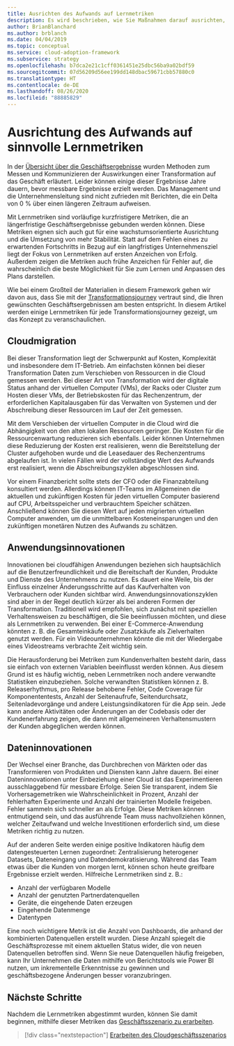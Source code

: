 ```yaml
---
title: Ausrichten des Aufwands auf Lernmetriken
description: Es wird beschrieben, wie Sie Maßnahmen darauf ausrichten, dass die Auswirkung einer Transformation auf das Geschäft gemessen und entsprechend kommuniziert wird.
author: BrianBlanchard
ms.author: brblanch
ms.date: 04/04/2019
ms.topic: conceptual
ms.service: cloud-adoption-framework
ms.subservice: strategy
ms.openlocfilehash: b7dca2e21c1cff0361451e25dbc56ba9a02bdf59
ms.sourcegitcommit: 07d56209d56ee199dd148dbac59671cbb57880c0
ms.translationtype: HT
ms.contentlocale: de-DE
ms.lasthandoff: 08/26/2020
ms.locfileid: "88885829"
---
```

# <a name="how-can-we-align-efforts-to-meaningful-learning-metrics"></a>Ausrichtung des Aufwands auf sinnvolle Lernmetriken

In der [Übersicht über die Geschäftsergebnisse](./business-outcomes/index.md) wurden Methoden zum Messen und Kommunizieren der Auswirkungen einer Transformation auf das Geschäft erläutert. Leider können einige dieser Ergebnisse Jahre dauern, bevor messbare Ergebnisse erzielt werden. Das Management und die Unternehmensleitung sind nicht zufrieden mit Berichten, die ein Delta von 0 % über einen längeren Zeitraum aufweisen.

Mit Lernmetriken sind vorläufige kurzfristigere Metriken, die an längerfristige Geschäftsergebnisse gebunden werden können. Diese Metriken eignen sich auch gut für eine wachstumsorientierte Ausrichtung und die Umsetzung von mehr Stabilität. Statt auf dem Fehlen eines zu erwartenden Fortschritts in Bezug auf ein langfristiges Unternehmensziel liegt der Fokus von Lernmetriken auf ersten Anzeichen von Erfolg. Außerdem zeigen die Metriken auch frühe Anzeichen für Fehler auf, die wahrscheinlich die beste Möglichkeit für Sie zum Lernen und Anpassen des Plans darstellen.

Wie bei einem Großteil der Materialien in diesem Framework gehen wir davon aus, dass Sie mit der [Transformationsjourney](../govern/guides/index.md) vertraut sind, die Ihren gewünschten Geschäftsergebnissen am besten entspricht. In diesem Artikel werden einige Lernmetriken für jede Transformationsjourney gezeigt, um das Konzept zu veranschaulichen.

## <a name="cloud-migration"></a>Cloudmigration

Bei dieser Transformation liegt der Schwerpunkt auf Kosten, Komplexität und insbesondere dem IT-Betrieb. Am einfachsten können bei dieser Transformation Daten zum Verschieben von Ressourcen in die Cloud gemessen werden. Bei dieser Art von Transformation wird der digitale Status anhand der virtuellen Computer (VMs), der Racks oder Cluster zum Hosten dieser VMs, der Betriebskosten für das Rechenzentrum, der erforderlichen Kapitalausgaben für das Verwalten von Systemen und der Abschreibung dieser Ressourcen im Lauf der Zeit gemessen.

Mit dem Verschieben der virtuellen Computer in die Cloud wird die Abhängigkeit von den alten lokalen Ressourcen geringer. Die Kosten für die Ressourcenwartung reduzieren sich ebenfalls. Leider können Unternehmen diese Reduzierung der Kosten erst realisieren, wenn die Bereitstellung der Cluster aufgehoben wurde und die Leasedauer des Rechenzentrums abgelaufen ist. In vielen Fällen wird der vollständige Wert des Aufwands erst realisiert, wenn die Abschreibungszyklen abgeschlossen sind.

Vor einem Finanzbericht sollte stets der CFO oder die Finanzabteilung konsultiert werden. Allerdings können IT-Teams im Allgemeinen die aktuellen und zukünftigen Kosten für jeden virtuellen Computer basierend auf CPU, Arbeitsspeicher und verbrauchtem Speicher schätzen. Anschließend können Sie diesen Wert auf jeden migrierten virtuellen Computer anwenden, um die unmittelbaren Kosteneinsparungen und den zukünftigen monetären Nutzen des Aufwands zu schätzen.

## <a name="application-innovation"></a>Anwendungsinnovationen

Innovationen bei cloudfähigen Anwendungen beziehen sich hauptsächlich auf die Benutzerfreundlichkeit und die Bereitschaft der Kunden, Produkte und Dienste des Unternehmens zu nutzen. Es dauert eine Weile, bis der Einfluss einzelner Änderungsschritte auf das Kaufverhalten von Verbrauchern oder Kunden sichtbar wird. Anwendungsinnovationszyklen sind aber in der Regel deutlich kürzer als bei anderen Formen der Transformation. Traditionell wird empfohlen, sich zunächst mit speziellen Verhaltensweisen zu beschäftigen, die Sie beeinflussen möchten, und diese als Lernmetriken zu verwenden. Bei einer E-Commerce-Anwendung könnten z. B. die Gesamteinkäufe oder Zusatzkäufe als Zielverhalten genutzt werden. Für ein Videounternehmen könnte die mit der Wiedergabe eines Videostreams verbrachte Zeit wichtig sein.

Die Herausforderung bei Metriken zum Kundenverhalten besteht darin, dass sie einfach von externen Variablen beeinflusst werden können. Aus diesem Grund ist es häufig wichtig, neben Lernmetriken noch andere verwandte Statistiken einzubeziehen. Solche verwandten Statistiken können z. B. Releaserhythmus, pro Release behobene Fehler, Code Coverage für Komponententests, Anzahl der Seitenaufrufe, Seitendurchsatz, Seitenladevorgänge und andere Leistungsindikatoren für die App sein. Jede kann andere Aktivitäten oder Änderungen an der Codebasis oder der Kundenerfahrung zeigen, die dann mit allgemeineren Verhaltensmustern der Kunden abgeglichen werden können.

## <a name="data-innovation"></a>Dateninnovationen

Der Wechsel einer Branche, das Durchbrechen von Märkten oder das Transformieren von Produkten und Diensten kann Jahre dauern. Bei einer Dateninnovationen unter Einbeziehung einer Cloud ist das Experimentieren ausschlaggebend für messbare Erfolge. Seien Sie transparent, indem Sie Vorhersagemetriken wie Wahrscheinlichkeit in Prozent, Anzahl der fehlerhaften Experimente und Anzahl der trainierten Modelle freigeben. Fehler sammeln sich schneller an als Erfolge. Diese Metriken können entmutigend sein, und das ausführende Team muss nachvollziehen können, welcher Zeitaufwand und welche Investitionen erforderlich sind, um diese Metriken richtig zu nutzen.

Auf der anderen Seite werden einige positive Indikatoren häufig dem datengesteuerten Lernen zugeordnet: Zentralisierung heterogener Datasets, Dateneingang und Datendemokratisierung. Während das Team etwas über die Kunden von morgen lernt, können schon heute greifbare Ergebnisse erzielt werden. Hilfreiche Lernmetriken sind z. B.:

- Anzahl der verfügbaren Modelle
- Anzahl der genutzten Partnerdatenquellen
- Geräte, die eingehende Daten erzeugen
- Eingehende Datenmenge
- Datentypen

Eine noch wichtigere Metrik ist die Anzahl von Dashboards, die anhand der kombinierten Datenquellen erstellt wurden. Diese Anzahl spiegelt die Geschäftsprozesse mit einem aktuellen Status wider, die von neuen Datenquellen betroffen sind. Wenn Sie neue Datenquellen häufig freigeben, kann Ihr Unternehmen die Daten mithilfe von Berichtstools wie Power BI nutzen, um inkrementelle Erkenntnisse zu gewinnen und geschäftsbezogene Änderungen besser voranzubringen.

## <a name="next-steps"></a>Nächste Schritte

Nachdem die Lernmetriken abgestimmt wurden, können Sie damit beginnen, mithilfe dieser Metriken das [Geschäftsszenario zu erarbeiten](./cloud-migration-business-case.md).

> [!div class="nextstepaction"]
> [Erarbeiten des Cloudgeschäftsszenarios](./cloud-migration-business-case.md)
